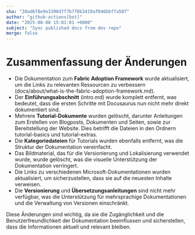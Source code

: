```yaml
---
sha: "20ad6f8e9e3390d7f7b7f8b3419af046bbffa507"
author: "github-actions[bot]"
date: "2025-08-08 15:01:01 +0000"
subject: "Sync published docs from dev repo"
merge: false
---
```


# Zusammenfassung der Änderungen

- Die Dokumentation zum **Fabric Adoption Framework** wurde aktualisiert, um die Links zu relevanten Ressourcen zu verbessern (docs/about/what-is-the-fabric-adoption-framework.md).
- Der **Einführungsabschnitt** (intro.md) wurde komplett entfernt, was bedeutet, dass die ersten Schritte mit Docusaurus nun nicht mehr direkt dokumentiert sind.
- Mehrere **Tutorial-Dokumente** wurden gelöscht, darunter Anleitungen zum Erstellen von Blogposts, Dokumenten und Seiten, sowie zur Bereitstellung der Website. Dies betrifft die Dateien in den Ordnern tutorial-basics und tutorial-extras.
- Die **Kategoriedateien** für Tutorials wurden ebenfalls entfernt, was die Struktur der Dokumentation vereinfacht.
- Das Bildmaterial, das für die Versionierung und Lokalisierung verwendet wurde, wurde gelöscht, was die visuelle Unterstützung der Dokumentation verringert.
- Die Links zu verschiedenen Microsoft-Dokumentationen wurden aktualisiert, um sicherzustellen, dass sie auf die neuesten Inhalte verweisen.
- Die **Versionierung** und **Übersetzungsanleitungen** sind nicht mehr verfügbar, was die Unterstützung für mehrsprachige Dokumentationen und die Verwaltung von Versionen einschränkt.

Diese Änderungen sind wichtig, da sie die Zugänglichkeit und die Benutzerfreundlichkeit der Dokumentation beeinflussen und sicherstellen, dass die Informationen aktuell und relevant bleiben.

